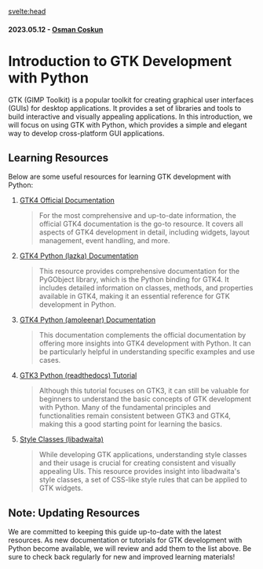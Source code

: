 <svelte:head>

  <title>Introduction to GTK Development with Python</title>
  <meta name="description" content="Learn the basics of GTK development with Python, including resources for GTK4 documentation, tutorials, and style classes." />
  <meta name="keywords" content="GTK, Python, GTK4, GUI development, GTK documentation, PyGObject, libadwaita, cross-platform GUI" />
  <meta name="author" content="Osman Coskun" />
  <meta property="og:title" content="Introduction to GTK Development with Python" />
  <meta property="og:description" content="Learn the basics of GTK development with Python, including resources for GTK4 documentation, tutorials, and style classes." />
  <meta property="og:type" content="article" />
  <meta property="og:url" content="https://pardus.github.io/wiki/development/python" />
  <meta property="og:image" content="https://raw.githubusercontent.com/pardus/pardus.github.io/main/src/lib/assets/logo.svg" />
  <meta property="article:published_time" content="2023-05-12" />
  <meta property="article:author" content="https://github.com/osmancoskun" />
  <meta name="twitter:card" content="summary_large_image" />
  <meta name="twitter:title" content="Introduction to GTK Development with Python" />
  <meta name="twitter:description" content="Learn the basics of GTK development with Python, including resources for GTK4 documentation, tutorials, and style classes." />
  <meta name="twitter:image" content="https://raw.githubusercontent.com/pardus/pardus.github.io/main/src/lib/assets/logo.svg" />
</svelte:head>

#### 2023.05.12 - [Osman Coskun](https://github.com/osmancoskun)

# Introduction to GTK Development with Python

GTK (GIMP Toolkit) is a popular toolkit for creating graphical user interfaces (GUIs) for desktop applications. It provides a set of libraries and tools to build interactive and visually appealing applications. In this introduction, we will focus on using GTK with Python, which provides a simple and elegant way to develop cross-platform GUI applications.

## Learning Resources

Below are some useful resources for learning GTK development with Python:

1. [GTK4 Official Documentation](https://docs.gtk.org/gtk4/)

   > For the most comprehensive and up-to-date information, the official GTK4 documentation is the go-to resource. It covers all aspects of GTK4 development in detail, including widgets, layout management, event handling, and more.

2. [GTK4 Python (lazka) Documentation](https://lazka.github.io/pgi-docs/)

   > This resource provides comprehensive documentation for the PyGObject library, which is the Python binding for GTK4. It includes detailed information on classes, methods, and properties available in GTK4, making it an essential reference for GTK development in Python.

3. [GTK4 Python (amoleenar) Documentation](https://amolenaar.pages.gitlab.gnome.org/pygobject-docs/)

   > This documentation complements the official documentation by offering more insights into GTK4 development with Python. It can be particularly helpful in understanding specific examples and use cases.

4. [GTK3 Python (readthedocs) Tutorial](https://python-gtk-3-tutorial.readthedocs.io/en/latest/)

   > Although this tutorial focuses on GTK3, it can still be valuable for beginners to understand the basic concepts of GTK development with Python. Many of the fundamental principles and functionalities remain consistent between GTK3 and GTK4, making this a good starting point for learning the basics.

5. [Style Classes (libadwaita)](https://gnome.pages.gitlab.gnome.org/libadwaita/doc/main/style-classes.html)
   > While developing GTK applications, understanding style classes and their usage is crucial for creating consistent and visually appealing UIs. This resource provides insight into libadwaita's style classes, a set of CSS-like style rules that can be applied to GTK widgets.

## Note: Updating Resources

We are committed to keeping this guide up-to-date with the latest resources. As new documentation or tutorials for GTK development with Python become available, we will review and add them to the list above. Be sure to check back regularly for new and improved learning materials!
